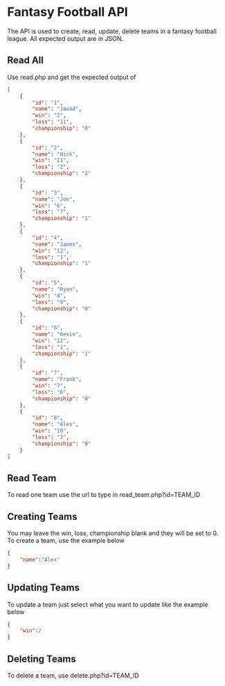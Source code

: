 # Fantasy Football API

The API is used to create, read, update, delete teams in a fantasy football league. All expected output are in JSON.

## Read All

Use read.php and get the expected output of

```JSON
[
    {
        "id": "1",
        "name": "Jawad",
        "win": "2",
        "loss": "11",
        "championship": "0"
    },
    {
        "id": "2",
        "name": "Nick",
        "win": "11",
        "loss": "2",
        "championship": "2"
    },
    {
        "id": "3",
        "name": "Joe",
        "win": "6",
        "loss": "7",
        "championship": "1"
    },
    {
        "id": "4",
        "name": "James",
        "win": "12",
        "loss": "1",
        "championship": "1"
    },
    {
        "id": "5",
        "name": "Ryan",
        "win": "4",
        "loss": "9",
        "championship": "0"
    },
    {
        "id": "6",
        "name": "Kevin",
        "win": "12",
        "loss": "1",
        "championship": "1"
    },
    {
        "id": "7",
        "name": "Frank",
        "win": "7",
        "loss": "6",
        "championship": "0"
    },
    {
        "id": "8",
        "name": "Alex",
        "win": "10",
        "loss": "3",
        "championship": "0"
    }
]
```
## Read Team
To read one team use the url to type in read_team.php?id=TEAM_ID


## Creating Teams
You may leave the win, loss, championship blank and they will be set to 0. To create a team, use the example below
```JSON
{
	"name":"Alex"
}
```

## Updating Teams
To update a team just select what you want to update like the example below
```JSON
{
	"win":2
}
```

## Deleting Teams
To delete a team, use delete.php?id=TEAM_ID
